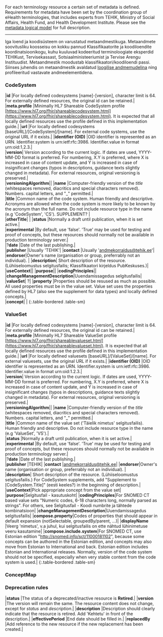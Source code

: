 For each terminology resource a certain set of metadata is defined. Requirements for metadata have been set by the coordination group of eHealth terminologies, that includes experts from TEHIK, Ministry of Social Affairs, Health Fund, and Health Development Institute. 
Please see the [metadata logical model](StructureDefinition-Metadata.html) for full description.

***

Iga loend ja koodisüsteem on varustatud metaandmestikuga. Metaandmete soovitusliku koosseisu on kokku pannud Klassifikaatorite ja koodiloendite koordinatsioonikogu, kuhu kuuluvad kodeeritud terminoloogiate eksperdid TEHIKust, Tervisekassast, Sotsiaalministeeriumist ja Tervise Arengu Instituudist. Metaandmestik moodustab klassifikaatori/koodiloendi passi. Siinses juhendis on metaandmestik avaldatud [loogilise andmemudelina](StructureDefinition-Metadata.html) ning profileeritud vastavate andmeelementidena.


### CodeSystem  

|**id** |For locally defined codesystems [name]-[version], character limit is 64. For externally defined resources, the original id can be retained.|
|**meta.profile** |Minimally HL7 Shareable CodeSystem profile [https://www.hl7.org/fhir/shareablecodesystem.html](https://www.hl7.org/fhir/shareablecodesystem.html). It is expected that all locally defined resources use the profile defined in this implementation guide.|
|**url** |For locally defined codesystems [baseURL]/[CodeSystem]/[name]. For external code systems, use the original URL if it exists.|
|**identifier (OID)** |OID identifier is represented as an URN. Identifier.system is urn:ietf:rfc:3986. Identifier.value in format urn:oid:1.2.3.|  
|**version**| Version according to the current logic. If dates are used, YYYY-MM-DD format is preferred. For numbering, X.Y is preferred, where X is increased in case of content update, and Y is increased in case of insignificant changes (typos in descriptions, guidance texts slightly changed in metadata). For external resources, original versioning is preserved.|  
|**versioningAlgorithm**||
|**name** |Computer-friendly version of the _title_ (whitespaces removed, diacritics and special characters removed). Numbers. capital letters, and "_" permitted.|  
|**title** |Common name of the code system. Human friendly and descriptive. Acronyms are allowed when the code system is more likely to be known by the acronym than the full name. Do not include resource type in the name (e.g 'CodeSystem', 'CS'). SUPPLEMENT? |  
|**otherTitle**|  |
|**status** |Normally a draft until publication, when it is set active.|  
|**experimental** |By default, use 'false'. 'True' may be used for testing and proof of concepts, but these resources should normally not be available in production terminology server.|  
|?**date** |Date of the last publishing.|  
|**publisher** |Usually 'TEHIK'|
|**contact** |Usually 'andmekorraldus@tehik.ee'|  
|**endorser**|Owner's name (organisation or group, preferrably not an individual). |
|**description**| Short description of the resource. (Lühiiseloomustus selgitusfailis; Klassifikaatori kirjeldus PubKeskuses.)| 
|**useContext**||
|**purpose**||
|**codingPrinciples**||
|**changeManagementDescription**|Uuendamissagedus selgitusfailis|
|**valueSet**| ?|
|**property** |Properties should be resused as much as possible. All used properties must be in the value set. Value set uses the properties defined by HL7 (also see the supplement for data types) and locally defined concepts.|  
|**concept**| | 
{:.table-bordered .table-sm}

### ValueSet  

|**id** |For locally defined codesystems [name]-[version], character limit is 64. For externally defined resources, the original id can be retained.|
|**meta.profile** |Minimally HL7 Shareable ValueSet profile [https://www.hl7.org/fhir/shareablevalueset.html](https://www.hl7.org/fhir/shareablevalueset.html). It is expected that all locally defined resources use the profile defined in this implementation guide.|
|**url** |For locally defined valuesets [baseURL]/[ValueSet]/[name]. For external valuesets, use the original URL if it exists.|
|**identifier (OID)** |OID identifier is represented as an URN. Identifier.system is urn:ietf:rfc:3986. Identifier.value in format urn:oid:1.2.3.|  
|**version**| Version according to the current logic. If dates are used, YYYY-MM-DD format is preferred. For numbering, X.Y is preferred, where X is increased in case of content update, and Y is increased in case of insignificant changes (typos in descriptions, guidance texts slightly changed in metadata). For external resources, original versioning is preserved.|  
|**versioningAlgorithm**||
|**name** |Computer-friendly version of the _title_ (whitespaces removed, diacritics and special characters removed). Numbers. capital letters, and "_" permitted.|  
|**title** |Common name of the value set ('Täielik nimetus' selgitusfailis). Human friendly and descriptive. Do not include resource type in the name (e.g 'ValueSet', 'VS').|  
|**status** |Normally a draft until publication, when it is set active.|  
|**experimental** |By default, use 'false'. 'True' may be used for testing and proof of concepts, but these resources should normally not be available in production terminology server.|  
|?**date** |Date of the last publishing.|  
|**publisher** |TEHIK|
|**contact** |andmekorraldus@tehik.ee|
|**endorser**|Owner's name (organisation or group, preferrably not an individual). |  
|**description**| Short description of the resource. (Lühiiseloomustus selgitusfailis.) For CodeSystem supplements, add "Supplement to [CodeSystem.Title]" (eesti keeles?) in the beginning of description.|
|**useContext**|Pick appropriate concept from the value set|
|**purpose**|Selgitusfail - kasutuskoht|
|**codingPrinciples**|For SNOMED CT based value sets "Numeric codes, 6-18 characters long, normally parsed as strings". For others, see Selgitusfail - Koodi numbrite ja tähtede kombinatsioon|
|**changeManagementDescription**|Uuendamissagedus selgitusfailis|
|**compose.property**|Codes of properties that should appear in default expansion (notSelectable, groupedBy/parent, ...)|
|**displayName** |Veerg 'nimetus', v.a juhul, kui selgitusfailis on ette nähtud lühinimetuse veeru kasutamine|
|**compose.include.system**|For SNOMED CT, use Estonian edition "http://snomed.info/sct/11000181102", because some concepts can be authored in the Estonian edition, and concepts may also move from Estonian to International and back. Estonian edition includes Estonian and International releases. Normally, version of the code system should not be specified, especially when very stable content from the code system is used.|
{:.table-bordered .table-sm}


### ConceptMap

### Deprecation rules

|**status** |The status of a deprecated/inactive resource is **Retired**.|
|**version** |The version will remain the same. The resource content does not change, except for _status_ and _description_.|
|**description** |Description should clearly indicate that the resource is retired. Add 'Kehtetu' in front of the description.|
|**effectivePeriod** |End date should be filled in.|
|**replacedBy** |Add reference to the new resource if the new replacement has been created.|